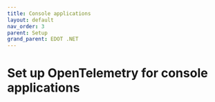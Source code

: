 ```yaml
---
title: Console applications
layout: default
nav_order: 3
parent: Setup
grand_parent: EDOT .NET
---
```


# Set up OpenTelemetry for console applications
